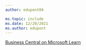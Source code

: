 ```yaml
---
author: edupont04

ms.topic: include
ms.date: 12/20/2021
ms.author: edupont
---
```

[Business Central on Microsoft Learn](/learn/dynamics365/business-central)